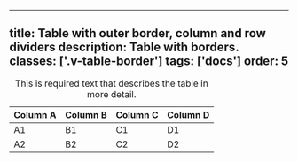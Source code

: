 <!--
 *              © 2025 Visa
 *
 * Licensed under the Apache License, Version 2.0 (the "License");
 * you may not use this file except in compliance with the License.
 * You may obtain a copy of the License at
 *
 *         http://www.apache.org/licenses/LICENSE-2.0
 *
 * Unless required by applicable law or agreed to in writing, software
 * distributed under the License is distributed on an "AS IS" BASIS,
 * WITHOUT WARRANTIES OR CONDITIONS OF ANY KIND, either express or implied.
 * See the License for the specific language governing permissions and
 * limitations under the License.
 *
 -->
---
title: Table with outer border, column and row dividers
description: Table with borders. 
classes: ['.v-table-border']
tags: ['docs']
order: 5
---

<div class="v-table-wrapper">
  <table class="v-table v-table-border">
    <caption class="v-sr">
      This is required text that describes the table in more detail.
    </caption>
    <thead>
      <tr>
        <th class="v-th">
          Column A
        </th>
        <th class="v-th">
          Column B
        </th>
        <th class="v-th">
          Column C
        </th>
        <th class="v-th">
          Column D
        </th>
      </tr>
    </thead>
    <tbody>
      <tr>
        <td class="v-td">
          A1
        </td>
        <td class="v-td">
          B1
        </td>
        <td class="v-td">
          C1
        </td>
        <td class="v-td">
          D1
        </td>
      </tr>
      <tr>
        <td class="v-td">
          A2
        </td>
        <td class="v-td">
          B2
        </td>
        <td class="v-td">
          C2
        </td>
        <td class="v-td">
          D2
        </td>
      </tr>
    </tbody>
  </table>
</div>
